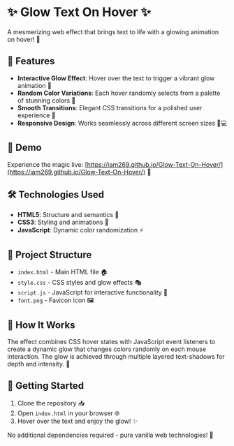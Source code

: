 # ✨ Glow Text On Hover ✨

A mesmerizing web effect that brings text to life with a glowing animation on hover! 🌟

## 🚀 Features

- **Interactive Glow Effect**: Hover over the text to trigger a vibrant glow animation 💫
- **Random Color Variations**: Each hover randomly selects from a palette of stunning colors 🎨
- **Smooth Transitions**: Elegant CSS transitions for a polished user experience 🌊
- **Responsive Design**: Works seamlessly across different screen sizes 📱💻

## 🎯 Demo

Experience the magic live: [https://iam269.github.io/Glow-Text-On-Hover/](https://iam269.github.io/Glow-Text-On-Hover/) 🔗

## 🛠️ Technologies Used

- **HTML5**: Structure and semantics 📄
- **CSS3**: Styling and animations 🎨
- **JavaScript**: Dynamic color randomization ⚡

## 📁 Project Structure

- `index.html` - Main HTML file 🏠
- `style.css` - CSS styles and glow effects 🎭
- `script.js` - JavaScript for interactive functionality 🧩
- `font.png` - Favicon icon 🖼️

## 🎨 How It Works

The effect combines CSS hover states with JavaScript event listeners to create a dynamic glow that changes colors randomly on each mouse interaction. The glow is achieved through multiple layered text-shadows for depth and intensity. 🌈

## 🚀 Getting Started

1. Clone the repository 📥
2. Open `index.html` in your browser 🌐
3. Hover over the text and enjoy the glow! ✨

No additional dependencies required - pure vanilla web technologies! 🎉
